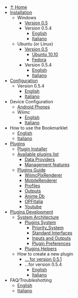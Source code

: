   * [↑ Home](Home.md)
  * [Installation](Installation.md)
    * Windows
      * [Version 0.5](InstallationWindows.md)
      * Version 0.5.4
        * [English](InstallationWindows054En.md)
        * [Italiano](InstallationWindows054It.md)
    * Ubuntu (or Linux)
      * [Version 0.5](InstallationLinux.md)
        * [Ubuntu 10.10](InstallationLinux#Ubuntu_10.10.md)
        * [Fedora](InstallationLinux#Fedora.md)
      * Version 0.5.4
        * [English](InstallationUbuntu054En.md)
        * [Italiano](InstallationUbuntu054It.md)
  * [Configuration](Configuration.md)
    * Version 0.5.4
      * [English](PostInstallConfiguration054En.md)
      * [Italiano](PostInstallConfiguration054It.md)
  * Device Configuration
    * [Android Phones](AndroidDeviceConfiguration.md)
    * Wiimc
      * [English](WiimcConfigurationEn.md)
      * [Italiano](WiimcConfigurationIt.md)
  * How to use the Bookmarklet
    * [English](BookmarkletsEn.md)
    * [Italiano](BookmarkletsIt.md)
  * [Plugins](PluginsList.md)
    * [Plugin Installer](PluginsList#Plugin_Installer.md)
    * [Available plugins list](PluginsList#Plugins_List.md)
      * [Data Providers](PluginsList#Data_Providers_/_Channels.md)
      * [Management features](PluginsList#Management_features.md)
    * [Plugins Guide](PluginsList#Plugins_Guides.md)
      * [WiimcPlxRenderer](PluginsList#WiimcPlxRenderer.md)
      * [MobileRenderer](PluginsList#MobileRenderer.md)
      * [Profiles](PluginsList#Profiles.md)
      * [Outputs](PluginsList#Outputs.md)
      * [Anime Db](PluginsList#Anime_Db.md)
      * [OPFItalia](PluginsList#OPFItalia.md)
      * [Youtube](PluginYoutube.md)
  * [Plugins Development](PluginsAPI.md)
    * [System Architecture](PluginsAPI#System_Architecture.md)
      * [Plugins System](PluginsAPI#Plugins_System.md)
        * [Priority\_System](PluginsAPI#Priority_System.md)
        * [Standard Interfaces](PluginsAPI#Standard_Interfaces.md)
        * [Inputs and Outputs](PluginsAPI#Inputs_and_Outputs.md)
        * [Plugin Preferences](PluginsAPI#Plugins_Preferences.md)
      * [Plugins Helpers](PluginsAPI#Plugins_Helpers.md)
    * How to create a new plugin
      * [... for version 0.5.1](HowToNewPlugin#Version_0.5.1.md)
      * ...for version 0.5.4
        * [English](HowToNewPlugin054En.md)
        * [Italiano](HowToNewPlugin054It.md)
  * FAQ/Troubleshotting
    * [English](FaqTroubleshottingEn.md)
    * [Italiano](FaqTroubleshottingIt.md)